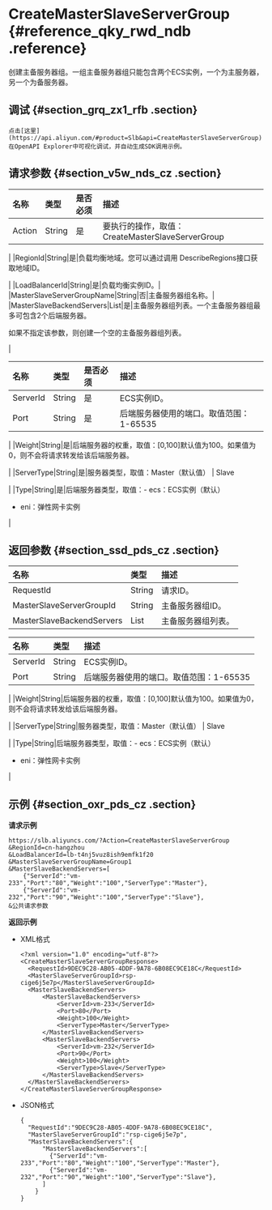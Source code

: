 # CreateMasterSlaveServerGroup {#reference_qky_rwd_ndb .reference}

创建主备服务器组。一组主备服务器组只能包含两个ECS实例，一个为主服务器，另一个为备服务器。

## 调试 {#section_grq_zx1_rfb .section}

```
点击[这里](https://api.aliyun.com/#product=Slb&api=CreateMasterSlaveServerGroup)在OpenAPI Explorer中可视化调试，并自动生成SDK调用示例。
```

## 请求参数 {#section_v5w_nds_cz .section}

|名称|类型|是否必须|描述|
|:-|:-|:---|:-|
|Action|String|是|要执行的操作，取值：CreateMasterSlaveServerGroup

|
|RegionId|String|是|负载均衡地域。您可以通过调用 DescribeRegions接口获取地域ID。

|
|LoadBalancerId|String|是|负载均衡实例ID。|
|MasterSlaveServerGroupName|String|否|主备服务器组名称。|
|MasterSlaveBackendServers|List|是|主备服务器组列表。一个主备服务器组最多可包含2个后端服务器。

如果不指定该参数，则创建一个空的主备服务器组列表。

|

|名称|类型|是否必须|描述|
|:-|:-|:---|:-|
|ServerId|String|是|ECS实例ID。|
|Port|String|是|后端服务器使用的端口。取值范围：1-65535

|
|Weight|String|是|后端服务器的权重，取值：\[0,100\]默认值为100。如果值为0，则不会将请求转发给该后端服务器。

|
|ServerType|String|是|服务器类型，取值：Master（默认值） | Slave

|
|Type|String|是|后端服务器类型，取值：-   ecs：ECS实例（默认）
-   eni：弹性网卡实例

|

## 返回参数 {#section_ssd_pds_cz .section}

|名称|类型|描述|
|:-|:-|:-|
|RequestId|String|请求ID。|
|MasterSlaveServerGroupId|String|主备服务器组ID。|
|MasterSlaveBackendServers|List|主备服务器组列表。|

|名称|类型|描述|
|:-|:-|:-|
|ServerId|String|ECS实例ID。|
|Port|String|后端服务器使用的端口。取值范围：1-65535

|
|Weight|String|后端服务器的权重，取值：\[0,100\]默认值为100。如果值为0，则不会将请求转发给该后端服务器。

|
|ServerType|String|服务器类型，取值：Master（默认值） | Slave

|
|Type|String|后端服务器类型，取值：-   ecs：ECS实例（默认）
-   eni：弹性网卡实例

|

## 示例 {#section_oxr_pds_cz .section}

**请求示例**

``` {#public}
https://slb.aliyuncs.com/?Action=CreateMasterSlaveServerGroup
&RegionId=cn-hangzhou
&LoadBalancerId=lb-t4nj5vuz8ish9emfk1f20
&MasterSlaveServerGroupName=Group1
&MasterSlaveBackendServers=[
    {"ServerId":"vm-233","Port":"80","Weight":"100","ServerType":"Master"},
    {"ServerId":"vm-232","Port":"90","Weight":"100","ServerType":"Slave"},
&公共请求参数
```

**返回示例**

-   XML格式

    ```
    <?xml version="1.0" encoding="utf-8"?>
    <CreateMasterSlaveServerGroupResponse>
      <RequestId>9DEC9C28-AB05-4DDF-9A78-6B08EC9CE18C</RequestId>
      <MasterSlaveServerGroupId>rsp-cige6j5e7p</MasterSlaveServerGroupId>
      <MasterSlaveBackendServers>
          <MasterSlaveBackendServers>
              <ServerId>vm-233</ServerId>
              <Port>80</Port>
              <Weight>100</Weight>
              <ServerType>Master</ServerType>
          </MasterSlaveBackendServers>
          <MasterSlaveBackendServers>
              <ServerId>vm-232</ServerId>
              <Port>90</Port>
              <Weight>100</Weight>
              <ServerType>Slave</ServerType>
          </MasterSlaveBackendServers>
      </MasterSlaveBackendServers>
    </CreateMasterSlaveServerGroupResponse>
    ```

-   JSON格式

    ```
    {
      "RequestId":"9DEC9C28-AB05-4DDF-9A78-6B08EC9CE18C",
      "MasterSlaveServerGroupId":"rsp-cige6j5e7p",
      "MasterSlaveBackendServers":{
          "MasterSlaveBackendServers":[
            {"ServerId":"vm-233","Port":"80","Weight":"100","ServerType":"Master"},
            {"ServerId":"vm-232","Port":"90","Weight":"100","ServerType":"Slave"},
          ]
        }
    }
    ```


